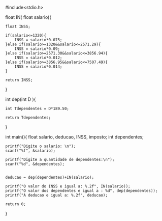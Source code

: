 #include<stdio.h>


  float IN( float salario){
  	
  	float INSS;
  	
  	if(salario<=1320){
  		INSS = salario*0.075;
	}else if(salario>=1320&&salario<=2571.29){
		INSS = salario*0.09;
	}else if(salario>=2571.30&&salario<=3856.94){
		INSS = salario*0.012;
	}else if(salario>=3856.95&&salario<=7507.49){
		INSS = salario*0.014;
	}

	return INSS;
  }
  
  int dep(int D ){
  	
  	int Tdependentes = D*189.50;
  	
  	return Tdependentes;
  	
  }
  

  
  int main(){
  	float salario, deducao, INSS, imposto;
  	int dependentes;
  	
  	printf("Digite o salario: \n");
  	scanf("%f", &salario);
  	
  	printf("Digite a quantidade de dependentes:\n");
  	scanf("%d", &dependentes);

  	
    deducao = dep(dependentes)+IN(salario);
    
    printf("O valor do INSS e igual a: %.2f", IN(salario));
    printf("O valor dos dependentes e igual a : %d", dep(dependentes));
    printf("A deducao e igual a: %.2f", deducao);
  	
  	return 0;
  }
  

